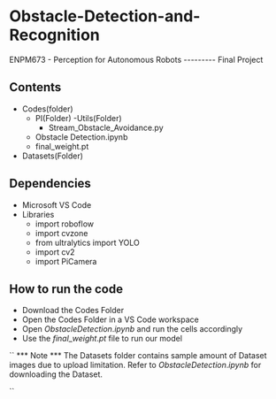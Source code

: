 # Obstacle-Detection-and-Recognition
ENPM673 - Perception for Autonomous Robots --------- Final Project

## Contents
- Codes(folder)
    - PI(Folder)
        -Utils(Folder)
        - Stream_Obstacle_Avoidance.py
    - Obstacle Detection.ipynb
    - final_weight.pt
- Datasets(Folder)

## Dependencies
- Microsoft VS Code
- Libraries
    - import roboflow
    - import cvzone
    - from ultralytics import YOLO
    - import cv2
    - import PiCamera


## How to run the code
- Download the Codes Folder
- Open the Codes Folder in a VS Code workspace
- Open $Obstacle Detection.ipynb$ and run the cells accordingly
- Use the $final\_weight.pt$ file to run our model

``
 *** Note ***
The Datasets folder contains sample amount of Dataset images due to upload limitation. Refer to $Obstacle Detection.ipynb$ for downloading the Dataset.

``

